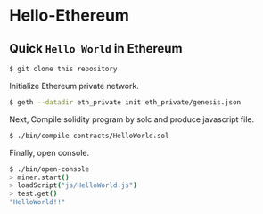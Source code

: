 # Hello-Ethereum

## Quick `Hello World` in Ethereum

```sh
$ git clone this repository
```

Initialize Ethereum private network.
```sh
$ geth --datadir eth_private init eth_private/genesis.json
```

Next, Compile solidity program by solc and produce javascript file.
```sh
$ ./bin/compile contracts/HelloWorld.sol
```

Finally, open console.
```sh
$ ./bin/open-console
> miner.start()
> loadScript("js/HelloWorld.js")
> test.get()
"HelloWorld!!"
```
